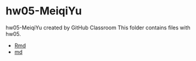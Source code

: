 # hw05-MeiqiYu
hw05-MeiqiYu created by GitHub Classroom
This folder contains files with hw05.

* [Rmd](https://github.com/STAT545-UBC-students/hw05-MeiqiYu/blob/master/hw005-MeiqiYu.Rmd)
* [md](https://github.com/STAT545-UBC-students/hw05-MeiqiYu/blob/master/hw005-MeiqiYu.Rmd)
